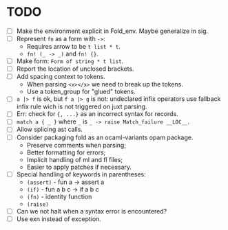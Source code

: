 # TODO

- [ ] Make the environment explicit in Fold_env. Maybe generalize in sig.
- [ ] Represent `fn` as a form with `->`:
  - Requires arrow to be `t list * t`.
  - `fn! (_ -> _)` and `fn! {}`.
- [ ] Make form: `Form of string * t list`.
- [ ] Report the location of unclosed brackets.
- [ ] Add spacing context to tokens.
  - When parsing `<x></x>` we need to break up the tokens.
  - Use a token_group for "glued" tokens.
- [ ] `a |> f` is ok, but `f a |> g` is not: undeclared infix operators use
  fallback infix rule wich is not triggered on juxt parsing.  
- [ ] Err: check for `{, ...}` as an incorrect syntax for records.
- [ ] `match a { _ }` where `_` is `_ -> raise Match_failure __LOC__`.
- [ ] Allow splicing ast calls.
- [ ] Consider packaging fold as an ocaml-variants opam package.
  - Preserve comments when parsing;
  - Better formatting for errors;
  - Implicit handling of ml and fl files;
  - Easier to apply patches if necessary.
- [ ] Special handling of keywords in parentheses:
  - `(assert)` - fun a -> assert a
  - `(if)` - fun a b c -> if a b c
  - `(fn)` - identity function
  - `(raise)`
- [ ] Can we not halt when a syntax error is encountered?
- [ ] Use exn instead of exception.